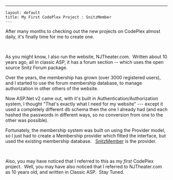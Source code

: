   ---
    layout: default
    title: My First CodePlex Project : SnitzMember
    ---

  <p>After many months to checking out the new projects on CodePlex almost daily, it's finally time for me to create one.  </p> <p> </p> <p>As you might know, I also run the website, NJTheater.com.  Written about 10 years ago, all in classic ASP, it has a forum section -- which uses the open source Snitz Forum package.</p> <p>Over the years, the membership has grown (over 3000 registered users), and I started to use the forum membership database, to manage authorization in other others of the website.</p> <p>Now ASP.Net v2 came out, with it's built in Authentication/Authorization system, I thought "That's exactly what I need for my website" --- except it used a completely different db schema then the one I already had (and each hashed the passwords in different ways, so no conversion from one to the other was possible).</p> <p>Fortunately, the membership system was built on using the Provider model, so I just had to create a Membership provider which fitted the interface, but used the existing membership database.   <a href="http://www.codeplex.com/SnitzMember" target="_blank">SnitzMember</a> is the provider.</p> <p> </p> <p>Also, you may have noticed that I referred to this as my <em>first</em> CodePlex project.  Well, you may have also noticed that I referred to NJTheater.com as 10 years old, and written in Classic ASP.  Stay Tuned.</p>
